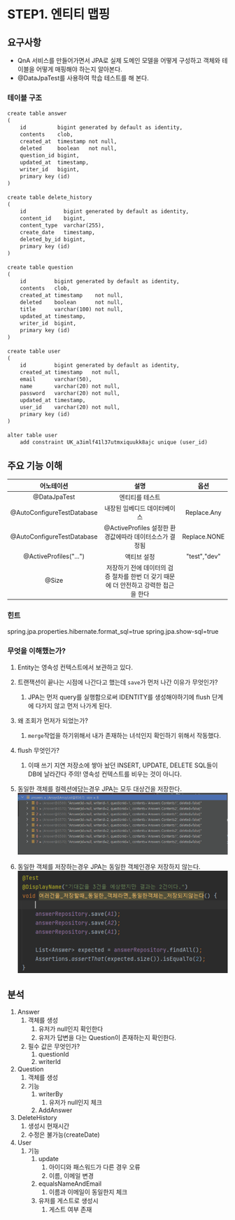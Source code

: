 # STEP1. 엔티티 맵핑 

## 요구사항

- QnA 서비스를 만들어가면서 JPA로 실제 도메인 모델을 어떻게 구성하고 객체와 테이블을 어떻게 매핑해야 하는지 알아본다.
- @DataJpaTest를 사용하여 학습 테스트를 해 본다.


### 테이블 구조 
```mysql
create table answer
(
    id          bigint generated by default as identity,
    contents    clob,
    created_at  timestamp not null,
    deleted     boolean   not null,
    question_id bigint,
    updated_at  timestamp,
    writer_id   bigint,
    primary key (id)
)

create table delete_history
(
    id            bigint generated by default as identity,
    content_id    bigint,
    content_type  varchar(255),
    create_date   timestamp,
    deleted_by_id bigint,
    primary key (id)
)

create table question
(
    id         bigint generated by default as identity,
    contents   clob,
    created_at timestamp    not null,
    deleted    boolean      not null,
    title      varchar(100) not null,
    updated_at timestamp,
    writer_id  bigint,
    primary key (id)
)

create table user
(
    id         bigint generated by default as identity,
    created_at timestamp   not null,
    email      varchar(50),
    name       varchar(20) not null,
    password   varchar(20) not null,
    updated_at timestamp,
    user_id    varchar(20) not null,
    primary key (id)
)

alter table user
    add constraint UK_a3imlf41l37utmxiquukk8ajc unique (user_id)

```

## 주요 기능 이해 

|어노테이션|설명|옵션|
|:---:|:---:|:---:|
|@DataJpaTest|엔티티를 테스트|
|@AutoConfigureTestDatabase|내장된 임베디드 데이터베이스|Replace.Any|
|@AutoConfigureTestDatabase|@ActiveProfiles 설정한 환경값에따라 데이터소스가 결정됨|Replace.NONE|
|@ActiveProfiles("...")|액티브 설정|"test","dev"|
|@Size| 저장하기 전에 데이터의 검증 절차를 한번 더 갖기 때문에 더 안전하고 강력한 접근을 한다|

### 힌트 
spring.jpa.properties.hibernate.format_sql=true
spring.jpa.show-sql=true

### 무엇을 이해했는가? 

1. Entity는 영속성 컨텍스트에서 보관하고 있다.
2. 트랜잭션이 끝나는 시점에 나간다고 했는데 `save`가 먼저 나간 이유가 무엇인가? 
   1. JPA는 먼저 query를 실행함으로써 IDENTITY를 생성해야하기에 flush 단계에 다가지 않고 먼저 나가게 된다.

3. 왜 조회가 먼저가 되었는가? 
   1. `merge`작업을 하기위해서 내가 존재하는 녀석인지 확인하기 위해서 작동했다.
    
4. flush 무엇인가? 
   1. 이때 쓰기 지연 저장소에 쌓아 놨던 INSERT, UPDATE, DELETE SQL들이 DB에 날라간다
      주의! 영속성 컨텍스트를 비우는 것이 아니다.

5. 동일한 객체를 컬렉션에담는경우 JPA는 모두 대상건을 저장한다.
![identity.png](src/main/resources/img/identity.png)

5. 동일한 객체를 저장하는경우 JPA는 동일한 객체인경우 저장하지 않는다.
![img.png](src/main/resources/img/img.png)

## 분석
1. Answer
   1. 객체를 생성 
      1. 유저가 null인지 확인한다
      2. 유저가 답변을 다는 Question이 존재하는지 확인한다.
   2. 필수 값은 무엇인가? 
      1. questionId
      2. writerId
2. Question
   1. 객체를 생성
   2. 기능
      1. writerBy
         1. 유저가 null인지 체크 
      2. AddAnswer
3. DeleteHistory
   1. 생성시 현재시간 
   2. 수정은 불가능(createDate) 
4. User
   1. 기능 
      1. update
         1. 아이디와 패스워드가 다른 경우 오류 
         2. 이름, 이메일 변경 
      2. equalsNameAndEmail
         1. 이름과 이메일이 동일한지 체크
      3. 유저를 게스트로 생성시 
         1. 게스트 여부 존재
